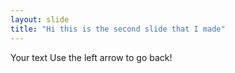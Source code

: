 ```yaml
---
layout: slide
title: "Hi this is the second slide that I made"
---
```

Your text
Use the left arrow to go back!